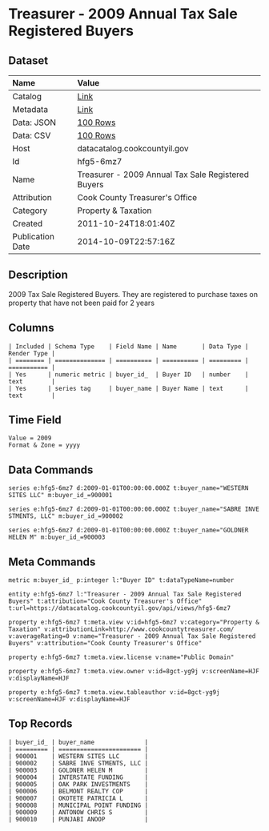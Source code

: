 # Treasurer - 2009 Annual Tax Sale Registered Buyers

## Dataset

| Name | Value |
| :--- | :---- |
| Catalog | [Link](https://catalog.data.gov/dataset/treasurer-2009-annual-tax-sale-registered-buyers-44c41) |
| Metadata | [Link](https://datacatalog.cookcountyil.gov/api/views/hfg5-6mz7) |
| Data: JSON | [100 Rows](https://datacatalog.cookcountyil.gov/api/views/hfg5-6mz7/rows.json?max_rows=100) |
| Data: CSV | [100 Rows](https://datacatalog.cookcountyil.gov/api/views/hfg5-6mz7/rows.csv?max_rows=100) |
| Host | datacatalog.cookcountyil.gov |
| Id | hfg5-6mz7 |
| Name | Treasurer - 2009 Annual Tax Sale Registered Buyers |
| Attribution | Cook County Treasurer's Office |
| Category | Property & Taxation |
| Created | 2011-10-24T18:01:40Z |
| Publication Date | 2014-10-09T22:57:16Z |

## Description

2009 Tax Sale Registered Buyers. They are registered to purchase taxes on property that have not been paid for 2 years

## Columns

```ls
| Included | Schema Type    | Field Name | Name       | Data Type | Render Type |
| ======== | ============== | ========== | ========== | ========= | =========== |
| Yes      | numeric metric | buyer_id_  | Buyer ID   | number    | text        |
| Yes      | series tag     | buyer_name | Buyer Name | text      | text        |
```

## Time Field

```ls
Value = 2009
Format & Zone = yyyy
```

## Data Commands

```ls
series e:hfg5-6mz7 d:2009-01-01T00:00:00.000Z t:buyer_name="WESTERN SITES LLC" m:buyer_id_=900001

series e:hfg5-6mz7 d:2009-01-01T00:00:00.000Z t:buyer_name="SABRE INVE STMENTS, LLC" m:buyer_id_=900002

series e:hfg5-6mz7 d:2009-01-01T00:00:00.000Z t:buyer_name="GOLDNER HELEN M" m:buyer_id_=900003
```

## Meta Commands

```ls
metric m:buyer_id_ p:integer l:"Buyer ID" t:dataTypeName=number

entity e:hfg5-6mz7 l:"Treasurer - 2009 Annual Tax Sale Registered Buyers" t:attribution="Cook County Treasurer's Office" t:url=https://datacatalog.cookcountyil.gov/api/views/hfg5-6mz7

property e:hfg5-6mz7 t:meta.view v:id=hfg5-6mz7 v:category="Property & Taxation" v:attributionLink=http://www.cookcountytreasurer.com/ v:averageRating=0 v:name="Treasurer - 2009 Annual Tax Sale Registered Buyers" v:attribution="Cook County Treasurer's Office"

property e:hfg5-6mz7 t:meta.view.license v:name="Public Domain"

property e:hfg5-6mz7 t:meta.view.owner v:id=8gct-yg9j v:screenName=HJF v:displayName=HJF

property e:hfg5-6mz7 t:meta.view.tableauthor v:id=8gct-yg9j v:screenName=HJF v:displayName=HJF
```

## Top Records

```ls
| buyer_id_ | buyer_name              | 
| ========= | ======================= | 
| 900001    | WESTERN SITES LLC       | 
| 900002    | SABRE INVE STMENTS, LLC | 
| 900003    | GOLDNER HELEN M         | 
| 900004    | INTERSTATE FUNDING      | 
| 900005    | OAK PARK INVESTMENTS    | 
| 900006    | BELMONT REALTY COP      | 
| 900007    | OKOTETE PATRICIA L      | 
| 900008    | MUNICIPAL POINT FUNDING | 
| 900009    | ANTONOW CHRIS S         | 
| 900010    | PUNJABI ANOOP           | 
```